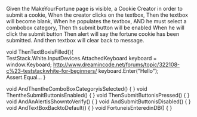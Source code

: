 ﻿Given the MakeYourFortune page is visible,
a Cookie Creator in order to submit a cookie, 
When the creator clicks on the textbox,
Then the textbox will become blank,
When he populates the textbox,
AND he must select a combobox category,
Then th submit button will be enabled
When he will click the submit button
Then alert will say the fortune cookie has been submitted.
And then textbox will clear back to message.


void ThenTextBoxisFilled(){
TestStack.White.InputDevices.AttachedKeyboard keyboard = window.Keyboard;
http://www.dreamincode.net/forums/topic/322108-c%23-teststackwhite-for-beginners/
keyboard.Enter("Hello");
Assert.Equal...
}

   void AndThentheComboBoxCategoryisSelected() { }
       void ThentheSubmitButtonisEnabled() { }
       void ThenSubmitButtonisPressed() { }
       void AndAnAlertisShowntoVerify() { }
       void AndSubmitButtonisDisabled() { }
       void AndTextBoxBacktoDefault() { }
       void FortuneisEnteredinDB() { }





